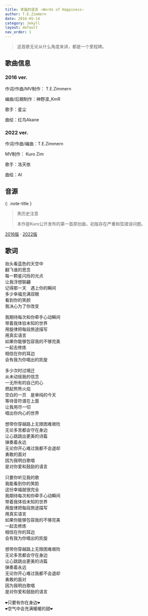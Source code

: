 ```yaml
---
title: 幸福的语言 ~Words of Happiness~
author: T.E.Zimmern
date: 2016-05-14
category: Jekyll
layout: default
nav_order: 1
---
```


>  这首歌无论从什么角度来讲，都是一个里程碑。

## 歌曲信息

### 2016 ver.

作词/作曲/MV制作： T.E.Zimmern

编曲/后期制作：神野凛_KmR

歌手：星尘

曲绘：红鸟Akane

### 2022 ver.

作词/作曲/编曲：T.E.Zimmern

MV制作： Kuro Zim

歌手：洛天依

曲绘：AI

## 音源

{: .note-title }
> 黑历史注意
>
> 本作是Kuro公开发布的第一首原创曲，初版存在严重和弦错误问题。

[2016版](https://www.bilibili.com/video/BV1ss411B7EM) · [2022版](https://www.bilibili.com/video/BV1N24y1X7kz)

## 歌词

<pre>
抬头看蓝色的天空中
翻飞谁的思念
每一颗星闪烁的光点
让我浮想联翩
记得那一天　遇上你的瞬间
多少幸福充满双眼
看到你的笑颜
我决心为了你改变

我期待每次和你牵手心动瞬间
带着我体验未知的世界
用旋律把每段旅途描写
用真实语言
如果你能够包容我的不够完美
一起去修炼
相信在你的耳边
会有我为你唱出的凯旋

多少次时过境迁
从未动摇我的信念
一无所有的自己的心
燃起熊熊火焰
空白的一页　是单纯的今天
等待音符谱在上面
让我用尽一切
唱出你内心的世界

想带你穿越路上无限困难艰险
无论多苦都会守在身边
让心跳跳出更美的诗篇
弹奏着永远
无论你开心难过我都不会退却
勇敢的面对
因为我明白歌唱
是对你爱和鼓励的语言

只要你听见我的歌
我能看到你的笑脸
这份幸福就很完全
我期待每次和你牵手心动瞬间
带着我体验未知的世界
用旋律把每段旅途描写
用真实语言
如果你能够包容我的不够完美
一起去修炼
相信在你的耳边
会有我为你唱出的凯旋

想带你穿越路上无限困难艰险
无论多苦都会守在身边
让心跳跳出更美的诗篇
弹奏着永远
无论你开心难过我都不会退却
勇敢的面对
因为我明白歌唱
是对你爱和鼓励的语言

❤只要有你在身边❤
❤空气中会充满暖暖的甜❤</pre>
